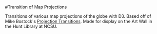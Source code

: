 #Transition of Map Projections

Transitions of various map projections of the globe with D3. Based off of Mike Bostock's [Projection Transitions](http://bl.ocks.org/mbostock/3711652). Made for display on the Art Wall in the Hunt Library at NCSU.
